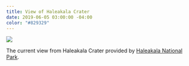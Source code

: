 ```yaml
---
title: View of Haleakala Crater
date: 2019-06-05 03:00:00 -04:00
color: "#829329"
---
```


![](https://www.nps.gov/webcams-hale/HaleSummitCamCrater.jpg)

The current view from Haleakala Crater provided by [Haleakala National Park](https://www.nps.gov/customcf/webcam/dsp_webcam_image.cfm?id=81B46134-1DD8-B71B-0BC775E2642DA83A).



